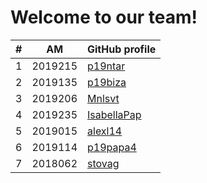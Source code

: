 # Welcome to our team!
| # | ΑΜ | GitHub profile |
| -- | -- | -- |
| 1 | 2019215| [p19ntar](https://github.com/p19ntar) |
| 2 | 2019135| [p19biza](https://github.com/p19biza) |
| 3 | 2019206| [Mnlsvt](https://github.com/Mnlsvt) |
| 4 | 2019235| [IsabellaPap](https://github.com/IsabellaPap) |
| 5 | 2019015| [alexl14](https://github.com/alexl14) |
| 6 | 2019114| [p19papa4](https://github.com/p19papa4) |
| 7 | 2018062| [stovag](https://github.com/stovag) |
